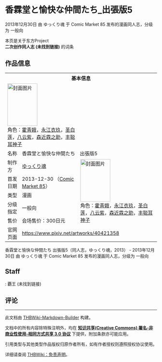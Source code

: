# 香霖堂と愉快な仲間たち_出張版5

<!-- source html: G:\repos\THBWiki-Markdown-Builder\THBWikiMarkdown\Temp\main\3\3e\ns0%3A%E9%A6%99%E9%9C%96%E5%A0%82%E3%81%A8%E6%84%89%E5%BF%AB%E3%81%AA%E4%BB%B2%E9%96%93%E3%81%9F%E3%81%A1_%E5%87%BA%E5%BC%B5%E7%89%885.html -->

2013年12月30日 由 ゆっくり魂 于 Comic Market 85 发布的漫画同人志，分级为 一般向

本页是关于东方Project  
 **二次创作同人志 (未找到链接)** 的词条

## 作品信息

<table><tbody><tr><th colspan="3">基本信息</th></tr><tr><td class="cover-artwork-mobile" colspan="2"><a href="./文件-香霖堂と愉快な仲間たち_出張版5封面.jpg.md" class="image" title="封面图片"><img alt="封面图片" src="https://upload.thwiki.cc/thumb/c/c1/%E9%A6%99%E9%9C%96%E5%A0%82%E3%81%A8%E6%84%89%E5%BF%AB%E3%81%AA%E4%BB%B2%E9%96%93%E3%81%9F%E3%81%A1_%E5%87%BA%E5%BC%B5%E7%89%885%E5%B0%81%E9%9D%A2.jpg/99px-%E9%A6%99%E9%9C%96%E5%A0%82%E3%81%A8%E6%84%89%E5%BF%AB%E3%81%AA%E4%BB%B2%E9%96%93%E3%81%9F%E3%81%A1_%E5%87%BA%E5%BC%B5%E7%89%885%E5%B0%81%E9%9D%A2.jpg" decoding="async" loading="lazy" width="99" height="140" srcset="https://upload.thwiki.cc/thumb/c/c1/%E9%A6%99%E9%9C%96%E5%A0%82%E3%81%A8%E6%84%89%E5%BF%AB%E3%81%AA%E4%BB%B2%E9%96%93%E3%81%9F%E3%81%A1_%E5%87%BA%E5%BC%B5%E7%89%885%E5%B0%81%E9%9D%A2.jpg/149px-%E9%A6%99%E9%9C%96%E5%A0%82%E3%81%A8%E6%84%89%E5%BF%AB%E3%81%AA%E4%BB%B2%E9%96%93%E3%81%9F%E3%81%A1_%E5%87%BA%E5%BC%B5%E7%89%885%E5%B0%81%E9%9D%A2.jpg 1.5x, https://upload.thwiki.cc/thumb/c/c1/%E9%A6%99%E9%9C%96%E5%A0%82%E3%81%A8%E6%84%89%E5%BF%AB%E3%81%AA%E4%BB%B2%E9%96%93%E3%81%9F%E3%81%A1_%E5%87%BA%E5%BC%B5%E7%89%885%E5%B0%81%E9%9D%A2.jpg/198px-%E9%A6%99%E9%9C%96%E5%A0%82%E3%81%A8%E6%84%89%E5%BF%AB%E3%81%AA%E4%BB%B2%E9%96%93%E3%81%9F%E3%81%A1_%E5%87%BA%E5%BC%B5%E7%89%885%E5%B0%81%E9%9D%A2.jpg 2x" data-file-width="850" data-file-height="1200"></a><div class="cover-char">角色：<a href="./霍青娥.md" title="霍青娥">霍青娥</a>，<a href="./永江衣玖.md" title="永江衣玖">永江衣玖</a>，<a href="./圣白莲.md" title="圣白莲">圣白莲</a>，<a href="./八云紫.md" title="八云紫">八云紫</a>，<a href="./森近霖之助.md" title="森近霖之助">森近霖之助</a>，<a href="./丰聪耳神子.md" title="丰聪耳神子">丰聪耳神子</a></div></td>
</tr><tr><td class="label">名称</td><td colspan="2"> 香霖堂と愉快な仲間たち　出張版5 </td></tr><tr><td class="label">制作方</td><td><a href="./ゆっくり魂.md" title="ゆっくり魂">ゆっくり魂</a></td><td class="cover-artwork" rowspan="5" style="min-width:140px;"><a href="./文件-香霖堂と愉快な仲間たち_出張版5封面.jpg.md" class="image" title="封面图片"><img alt="封面图片" src="https://upload.thwiki.cc/thumb/c/c1/%E9%A6%99%E9%9C%96%E5%A0%82%E3%81%A8%E6%84%89%E5%BF%AB%E3%81%AA%E4%BB%B2%E9%96%93%E3%81%9F%E3%81%A1_%E5%87%BA%E5%BC%B5%E7%89%885%E5%B0%81%E9%9D%A2.jpg/99px-%E9%A6%99%E9%9C%96%E5%A0%82%E3%81%A8%E6%84%89%E5%BF%AB%E3%81%AA%E4%BB%B2%E9%96%93%E3%81%9F%E3%81%A1_%E5%87%BA%E5%BC%B5%E7%89%885%E5%B0%81%E9%9D%A2.jpg" decoding="async" loading="lazy" width="99" height="140" srcset="https://upload.thwiki.cc/thumb/c/c1/%E9%A6%99%E9%9C%96%E5%A0%82%E3%81%A8%E6%84%89%E5%BF%AB%E3%81%AA%E4%BB%B2%E9%96%93%E3%81%9F%E3%81%A1_%E5%87%BA%E5%BC%B5%E7%89%885%E5%B0%81%E9%9D%A2.jpg/149px-%E9%A6%99%E9%9C%96%E5%A0%82%E3%81%A8%E6%84%89%E5%BF%AB%E3%81%AA%E4%BB%B2%E9%96%93%E3%81%9F%E3%81%A1_%E5%87%BA%E5%BC%B5%E7%89%885%E5%B0%81%E9%9D%A2.jpg 1.5x, https://upload.thwiki.cc/thumb/c/c1/%E9%A6%99%E9%9C%96%E5%A0%82%E3%81%A8%E6%84%89%E5%BF%AB%E3%81%AA%E4%BB%B2%E9%96%93%E3%81%9F%E3%81%A1_%E5%87%BA%E5%BC%B5%E7%89%885%E5%B0%81%E9%9D%A2.jpg/198px-%E9%A6%99%E9%9C%96%E5%A0%82%E3%81%A8%E6%84%89%E5%BF%AB%E3%81%AA%E4%BB%B2%E9%96%93%E3%81%9F%E3%81%A1_%E5%87%BA%E5%BC%B5%E7%89%885%E5%B0%81%E9%9D%A2.jpg 2x" data-file-width="850" data-file-height="1200"></a><div class="cover-char">角色：<a href="./霍青娥.md" title="霍青娥">霍青娥</a>，<a href="./永江衣玖.md" title="永江衣玖">永江衣玖</a>，<a href="./圣白莲.md" title="圣白莲">圣白莲</a>，<a href="./八云紫.md" title="八云紫">八云紫</a>，<a href="./森近霖之助.md" title="森近霖之助">森近霖之助</a>，<a href="./丰聪耳神子.md" title="丰聪耳神子">丰聪耳神子</a></div></td>
</tr><tr><td class="label">首发日期</td><td>2013-12-30&#160;（<a href="/展会作品列表?e=Comic+Market%2385">Comic Market 85</a>）</td></tr><tr><td class="label">类型</td><td>漫画</td></tr><tr><td class="label">分级指定</td><td>一般向</td></tr><tr><td class="label">售价</td><td>会场售价：300日元</td></tr>
<tr><td class="label">官网页面</td><td colspan="2"><a rel="nofollow" class="external free" href="https://www.pixiv.net/artworks/40421358">https://www.pixiv.net/artworks/40421358</a></td></tr></tbody></table>

香霖堂と愉快な仲間たち 出張版5（同人志，ゆっくり魂，2013） - 2013年12月30日 由 ゆっくり魂 于 Comic Market 85 发布的漫画同人志，分级为 一般向

## Staff
: 覇王 (未找到链接)


## 评论




---

此文档由 [THBWiki-Markdown-Builder](https://github.com/Delsin-Yu/THBWiki-Markdown-Builder) 构建。

文档中的所有内容除特殊注明外，均在 [**知识共享(Creative Commons) 署名-非商业性使用-相同方式共享 3.0 协议**](https://creativecommons.org/licenses/by-sa/3.0/deed.zh-hans) 下提供，附加条款亦可能应用。

引用类型与其他类型作品版权归原作者所有，如有作者授权则遵照授权协议使用。

详细请查阅 [THBWiki：免责声明](https://thbwiki.cc/THBWiki:%E5%85%8D%E8%B4%A3%E5%A3%B0%E6%98%8E)。

